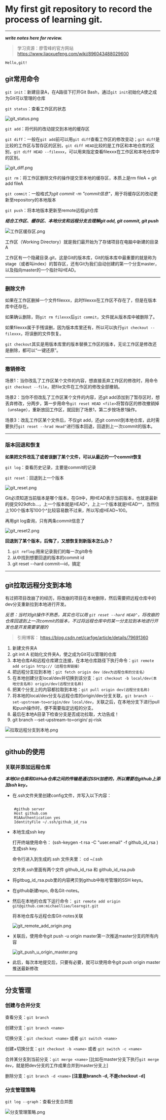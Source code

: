 # My first git repository to record the process of learning git. #
---
***write notes here for review.***

>学习资源：廖雪峰的官方网站
>https://www.liaoxuefeng.com/wiki/896043488029600

`Hello,git!`

## git常用命令 ##

`git init`：新建目录A，在A路径下打开Git Bash，通过`git init`初始化A使之成为Git可以管理的仓库

`git status`：查看工作区的状态

![git_status.png](http://ww1.sinaimg.cn/large/006dcww6ly1ghoe6s0jr0j30iu04vt8y.jpg)

`git add`：将代码的改动提交到本地的缓存区

`git diff`：一般在`git add`前可以用`git diff`查看工作区的修改变动；`git diff`是比较的工作区与暂存区的区别，`git diff HEAD`比较的是工作区和本地仓库的区别，`git diff HEAD --filexxx`，可以用来指定查看filexxx在工作区和本地仓库中的区别。

![git_diff.png](http://ww1.sinaimg.cn/large/006dcww6ly1ghogwytmmwj30j109raak.jpg)

`git rm`：将工作区删除文件的操作提交至本地的缓存区，本质上是rm fileA + git add fileA

`git commit`：一般格式为*git commit -m "commit信息"*，用于将缓存区的改动更新至repository的本地版本

`git push`：将本地版本更新至remote远程git仓库

***结合工作区、缓存区、本地分支和远程分支去理解git add, git commit, git push***

![工作区缓存区.png](http://ww1.sinaimg.cn/large/006dcww6ly1ghp939nf6zj30lo0b640p.jpg)

工作区（Working Directory）就是我们最开始为了存储项目在电脑中新建的目录A

工作区有一个隐藏目录.git，这是Git的版本库，Git的版本库中最重要的就是称为stage（或者叫index）的暂存区，还有Git为我们自动创建的第一个分支master，以及指向master的一个指针叫HEAD。
 
---

### 删除文件 ###

如果在工作区删掉一个文件filexxx，此时filexxx在工作区不存在了，但是在版本库中还存在。

如果确认删除，则`git rm filexxx`后`git commit`，文件就从版本库中被删除了。

如果filexxx属于手残误删，因为版本库里还有，所以可以执行`git checkout -- filexxx`，将误删的文件恢复。

`git checkout`其实是用版本库里的版本替换工作区的版本，无论工作区是修改还是删除，都可以“一键还原”。

---

### 撤销修改 ###

场景1：当你改乱了工作区某个文件的内容，想直接丢弃工作区的修改时，用命令`git checkout --file`，把file文件在工作区的修改全部撤销。

场景2：当你不但改乱了工作区某个文件的内容，还git add添加到了暂存区时，想丢弃修改，分两步，第一步用命令`git reset HEAD <file>`将暂存区的修改撤销掉（unstage），重新放回工作区，就回到了场景1，第二步按场景1操作。

场景3：改乱工作区某个文件后，不仅git add，还git commit到本地仓库，此时需要执行`git reset --hrad Head^`进行版本回退，回退到上一次commit的版本。

---

### 版本回退和恢复 ###

**如果把文件改乱了或者误删了某个文件，可以从最近的一个commit恢复** 

`git log`：查看历史记录，主要是commit的记录

`git reset`：回退到上一个版本

![git_reset.png](http://ww1.sinaimg.cn/large/006dcww6ly1ghp6kqiamcj30iw0b8my0.jpg)

Git必须知道当前版本是哪个版本，在Git中，用HEAD表示当前版本，也就是最新的提交929dfcb...，上一个版本就是HEAD^，上上一个版本就是HEAD^^，当然往上100个版本写100个^比较容易数不过来，所以写成HEAD~100。

再用git log查询，只有两条commit信息了

![git_reset2.png](http://ww1.sinaimg.cn/large/006dcww6ly1ghp6j6rkaxj30hi08d0tb.jpg)

**回退到了某个版本，后悔了，又想恢复到新版本怎么办？** 

1. `git reflog`:用来记录我们的每一次git命令
2. 从中找到想要回退的版本的commit id
3. git reset --hard commit—id，搞定

---


## git拉取远程分支到本地 ##

有过把项目改崩了的经历，将改崩的项目在本地删除，然后需要把远程仓库中的dev分支重新拉到本地进行开发。

*反思：当时对git操作不熟悉，其实也可以用 `git reset --hard HEAD^`，将改崩的仓库回退到上一次commit的版本，不过将远程仓库中的某一分支拉到本地进行开发也是开发需要掌握的*

>引用博客：
>https://blog.csdn.net/carfge/article/details/79691360

1. 新建文件夹A
2. git init A 初始化文件夹A，使之成为Git可以管理的仓库
3. 本地仓库A和远程仓库建立连接，在本地仓库路径下执行命令：`git remote add origin http://（远程仓库链接）`
4. 把远程分支拉到本地：`git fetch origin dev（dev为远程仓库的分支名）`
5. 在本地创建分支local/dev并切换到该分支：`git checkout -b local/dev(本地分支名称) origin/dev(远程分支名称)`
6. 把某个分支上的内容都拉取到本地：`git pull origin dev(远程分支名称)`
7. 将本地的local/dev分支与远程仓库的origin/dev分支关联，`git branch --set-upstream-to=origin/dev local/dev`，关联之后，在本地分支下进行pull 和push操作时，便不需要指定远程的分支。
7. 最后在本地A目录下检查分支是否成功拉取，大功告成！
8. git branch --set-upstream-to=origin/<branch> pj-risk

![拉取远程分支到本地.png](http://ww1.sinaimg.cn/large/006dcww6ly1ghp7u8109pj30tn0wm418.jpg)

---

## github的使用 ##

### 关联并添加远程仓库 ###

***本地Git仓库和GitHub仓库之间的传输是通过SSH加密的，所以需要在github上添加ssh key。***

- 在.ssh文件夹里创建config文件，并写入以下内容：

```

	#github server
	Host github.com 
	RSAAuthentication yes 
	IdentityFile ~/.ssh/github_id_rsa
```


- 本地生成ssh key

	打开终端使用命令： (ssh-keygen -t rsa -C "user.email" -f github_id_rsa ) 生成ssh key.
	
	命令行进入到生成的.ssh 文件夹里： cd ~/.ssh
	
	文件夹.ssh里面有两个文件 github_id_rsa 和 github_id_rsa.pub


-  将gitbug_id_rsa.pub里的内容拷贝到github中账号管理的SSH keys。


-  在github新建repo, 命名Git-notes。


-  然后在本地的仓库下运行命令：
`git remote add origin git@github.com:michaelliao/learngit.git`

	将本地仓库与远程仓库Git-notes关联

	![git_remote_add_origin.png](http://ww1.sinaimg.cn/large/006dcww6ly1ghstdk31n0j30gl01pa9z.jpg)

- 关联后，使用命令git push -u origin master第一次推送master分支的所有内容

	![git_push_u_origin_master.png](http://ww1.sinaimg.cn/large/006dcww6ly1ghsswu28rsj30pu08bdgu.jpg)
 
- 此后，每次本地提交后，只要有必要，就可以使用命令git push origin master推送最新修改

---

## 分支管理 ##

### 创建与合并分支 ###

查看分支：`git branch`

创建分支：`git branch <name>`

切换分支：`git checkout <name>` 或者 `git switch <name>`

创建+切换分支：`git checkout -b <name>` 或者 `git switch -c <name>`

合并某分支到当前分支：`git merge <name>` [比如在master分支下执行`git merge dev`，就是把dev分支的工作成果合并到master分支上]

删除分支：`git branch -d <name>` **[注意是branch -d, 不是checkout -d]**


### 分支管理策略 ###

`git log --graph`：查看分支合并图



![分支管理策略.png](http://ww1.sinaimg.cn/large/006dcww6ly1ghtqg7pkqnj30na06l0u7.jpg)

